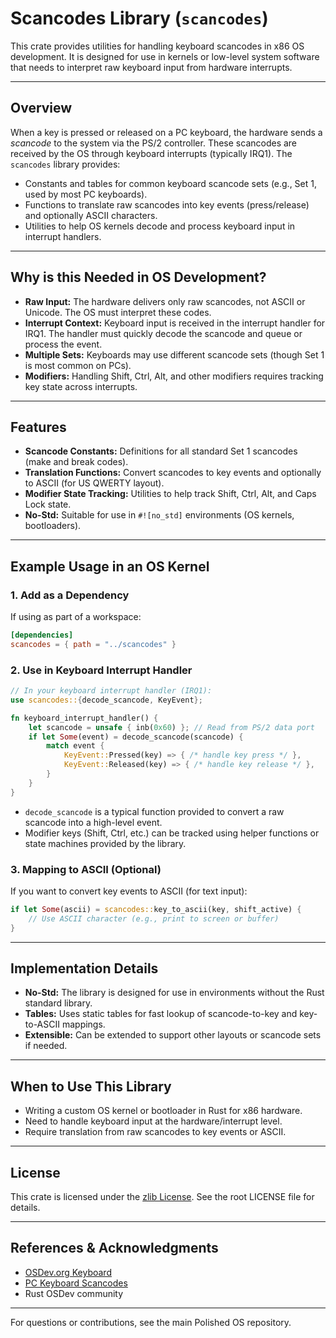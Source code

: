 # Scancodes Library (`scancodes`)

This crate provides utilities for handling keyboard scancodes in x86 OS development. It is designed for use in kernels or low-level system software that needs to interpret raw keyboard input from hardware interrupts.

______________________________________________________________________

## Overview

When a key is pressed or released on a PC keyboard, the hardware sends a *scancode* to the system via the PS/2 controller. These scancodes are received by the OS through keyboard interrupts (typically IRQ1). The `scancodes` library provides:

- Constants and tables for common keyboard scancode sets (e.g., Set 1, used by most PC keyboards).
- Functions to translate raw scancodes into key events (press/release) and optionally ASCII characters.
- Utilities to help OS kernels decode and process keyboard input in interrupt handlers.

______________________________________________________________________

## Why is this Needed in OS Development?

- **Raw Input:** The hardware delivers only raw scancodes, not ASCII or Unicode. The OS must interpret these codes.
- **Interrupt Context:** Keyboard input is received in the interrupt handler for IRQ1. The handler must quickly decode the scancode and queue or process the event.
- **Multiple Sets:** Keyboards may use different scancode sets (though Set 1 is most common on PCs).
- **Modifiers:** Handling Shift, Ctrl, Alt, and other modifiers requires tracking key state across interrupts.

______________________________________________________________________

## Features

- **Scancode Constants:** Definitions for all standard Set 1 scancodes (make and break codes).
- **Translation Functions:** Convert scancodes to key events and optionally to ASCII (for US QWERTY layout).
- **Modifier State Tracking:** Utilities to help track Shift, Ctrl, Alt, and Caps Lock state.
- **No-Std:** Suitable for use in `#![no_std]` environments (OS kernels, bootloaders).

______________________________________________________________________

## Example Usage in an OS Kernel

### 1. Add as a Dependency

If using as part of a workspace:

```toml
[dependencies]
scancodes = { path = "../scancodes" }
```

### 2. Use in Keyboard Interrupt Handler

```rust
// In your keyboard interrupt handler (IRQ1):
use scancodes::{decode_scancode, KeyEvent};

fn keyboard_interrupt_handler() {
    let scancode = unsafe { inb(0x60) }; // Read from PS/2 data port
    if let Some(event) = decode_scancode(scancode) {
        match event {
            KeyEvent::Pressed(key) => { /* handle key press */ },
            KeyEvent::Released(key) => { /* handle key release */ },
        }
    }
}
```

- `decode_scancode` is a typical function provided to convert a raw scancode into a high-level event.
- Modifier keys (Shift, Ctrl, etc.) can be tracked using helper functions or state machines provided by the library.

### 3. Mapping to ASCII (Optional)

If you want to convert key events to ASCII (for text input):

```rust
if let Some(ascii) = scancodes::key_to_ascii(key, shift_active) {
    // Use ASCII character (e.g., print to screen or buffer)
}
```

______________________________________________________________________

## Implementation Details

- **No-Std:** The library is designed for use in environments without the Rust standard library.
- **Tables:** Uses static tables for fast lookup of scancode-to-key and key-to-ASCII mappings.
- **Extensible:** Can be extended to support other layouts or scancode sets if needed.

______________________________________________________________________

## When to Use This Library

- Writing a custom OS kernel or bootloader in Rust for x86 hardware.
- Need to handle keyboard input at the hardware/interrupt level.
- Require translation from raw scancodes to key events or ASCII.

______________________________________________________________________

## License

This crate is licensed under the [zlib License](https://zlib.net/zlib_license.html). See the root LICENSE file for details.

______________________________________________________________________

## References & Acknowledgments

- [OSDev.org Keyboard](https://wiki.osdev.org/Keyboard)
- [PC Keyboard Scancodes](https://www.win.tue.nl/~aeb/linux/kbd/scancodes-1.html)
- Rust OSDev community

______________________________________________________________________

For questions or contributions, see the main Polished OS repository.
